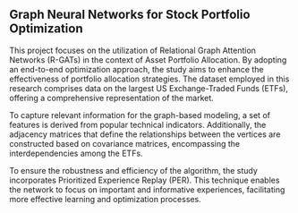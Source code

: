 ## Graph Neural Networks for Stock Portfolio Optimization

This project focuses on the utilization of Relational Graph Attention Networks (R-GATs) in the context of Asset Portfolio Allocation. By adopting an end-to-end optimization approach, the study aims to enhance the effectiveness of portfolio allocation strategies. The dataset employed in this research comprises data on the largest US Exchange-Traded Funds (ETFs), offering a comprehensive representation of the market.

To capture relevant information for the graph-based modeling, a set of features is derived from popular technical indicators. Additionally, the adjacency matrices that define the relationships between the vertices are constructed based on covariance matrices, encompassing the interdependencies among the ETFs. 

To ensure the robustness and efficiency of the algorithm, the study incorporates Prioritized Experience Replay (PER). This technique enables the network to focus on important and informative experiences, facilitating more effective learning and optimization processes.
